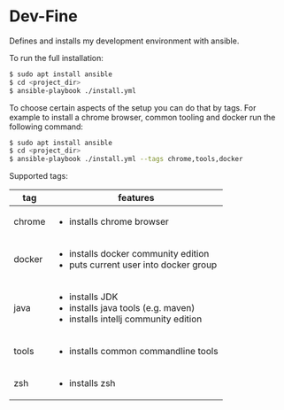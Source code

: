 # Dev-Fine 

Defines and installs my development environment with ansible.



To run the full installation:
```bash
$ sudo apt install ansible
$ cd <project_dir>
$ ansible-playbook ./install.yml
```

To choose certain aspects of the setup you can do that by tags.
For example to install a chrome browser, common tooling and docker run the following command:
```bash
$ sudo apt install ansible
$ cd <project_dir>
$ ansible-playbook ./install.yml --tags chrome,tools,docker
```

Supported tags:

| tag | features   |
|---|---|
| chrome  | <ul><li>installs chrome browser</li></ul> |
| docker  | <ul><li>installs docker community edition</li><li>puts current user into docker group</li></ul> |
| java | <ul><li>installs JDK</li><li>installs java tools (e.g. maven)</li><li>installs intellj community edition</li></ul> |
| tools | <ul><li>installs common commandline tools</li></ul> |
| zsh | <ul><li>installs zsh</li></ul> |


